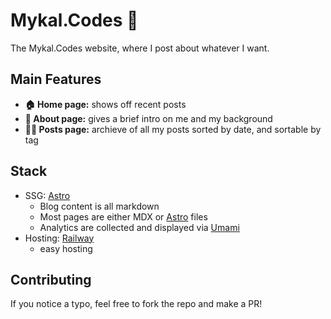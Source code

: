 # Mykal.Codes 💾

The Mykal.Codes website, where I post about whatever I want.

## Main Features

- **🏠 Home page:** shows off recent posts
- **🤔 About page:** gives a brief intro on me and my background
- **✍🏻 Posts page:** archieve of all my posts sorted by date, and sortable by tag

## Stack

- SSG: [Astro](https://astro.build)
  - Blog content is all markdown
  - Most pages are either MDX or [Astro](https://astro.build) files
  - Analytics are collected and displayed via [Umami](https://umami.is)
- Hosting: [Railway](https://Railway.app)
  - easy hosting

## Contributing

If you notice a typo, feel free to fork the repo and make a PR!
